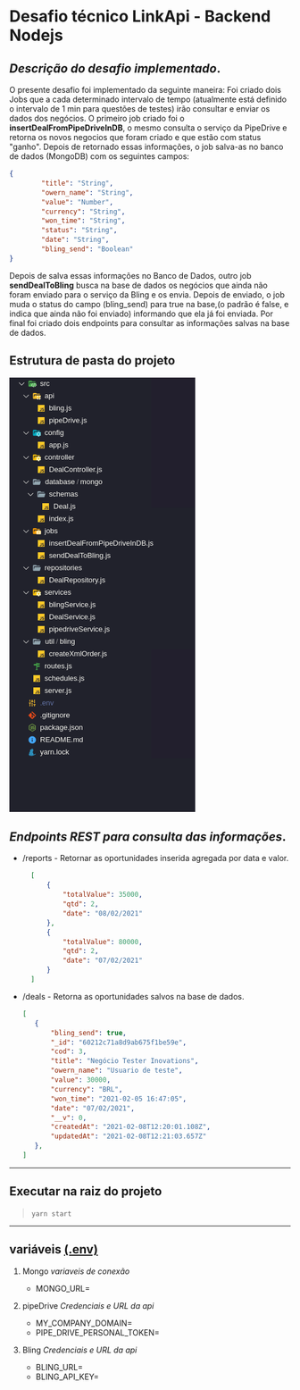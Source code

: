 # Desafio técnico LinkApi - Backend Nodejs

## ***Descrição do desafio implementado***.
 O presente desafio foi implementado da seguinte maneira: Foi criado dois Jobs que a cada determinado intervalo de tempo (atualmente está definido o intervalo de 1 min para questões de testes) irão consultar e enviar os dados dos negócios. O primeiro job criado foi o **insertDealFromPipeDriveInDB**, o mesmo consulta o serviço da PipeDrive e retorna os novos negocios que foram criado e que estão com status "ganho". Depois de retornado essas informações, o job salva-as no banco de dados (MongoDB) com os seguintes campos:

```json
{
        "title": "String",
        "owern_name": "String",
        "value": "Number",
        "currency": "String",
        "won_time": "String",
        "status": "String",
        "date": "String",
        "bling_send": "Boolean"
}
```

 Depois de salva essas informações no Banco de Dados, outro job **sendDealToBling** busca na base de dados os negócios que ainda não foram enviado para o serviço da Bling e os envia. Depois de enviado, o job muda o status do campo (bling_send) para true na base,(o padrão é false, e indica que ainda não foi enviado) informando que ela já foi enviada. Por final foi criado dois endpoints para consultar as informações salvas na base de dados.

## Estrutura de pasta do projeto
![estrutura pasta do projeto](estrututra_pasta_desafio_linkApi.png)


## ***Endpoints REST para consulta das informações***.

* /reports - Retornar as oportunidades inserida agregada por data e valor.
  ```json
    [
        {
            "totalValue": 35000,
            "qtd": 2,
            "date": "08/02/2021"
        },
        {
            "totalValue": 80000,
            "qtd": 2,
            "date": "07/02/2021"
        }
    ]
  
  ```
* /deals - Retorna as oportunidades salvos na base de dados.
     ```json
    [
        {
            "bling_send": true,
            "_id": "60212c71a8d9ab675f1be59e",
            "cod": 3,
            "title": "Negócio Tester Inovations",
            "owern_name": "Usuario de teste",
            "value": 30000,
            "currency": "BRL",
            "won_time": "2021-02-05 16:47:05",
            "date": "07/02/2021",
            "__v": 0,
            "createdAt": "2021-02-08T12:20:01.108Z",
            "updatedAt": "2021-02-08T12:21:03.657Z"
        },
    ]
  
  ```

_____________________________________________

## Executar na raiz do projeto

  >  `yarn start` 
  
_____________________________________________

## variáveis [(.env)](.env)

1. Mongo *variaveis de conexão*
    * MONGO_URL=

2. pipeDrive *Credenciais e URL da api*
    * MY_COMPANY_DOMAIN=
    * PIPE_DRIVE_PERSONAL_TOKEN=

3. Bling *Credenciais e URL da api*
    * BLING_URL=
    * BLING_API_KEY=
